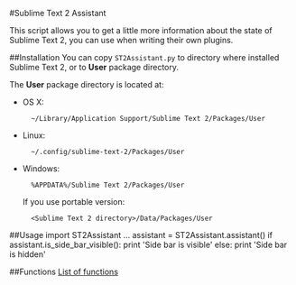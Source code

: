 #Sublime Text 2 Assistant

This script allows you to get a little more information about the state of Sublime Text 2, you can use when writing their own plugins.

##Installation
You can copy `ST2Assistant.py` to directory where installed Sublime Text 2, or to **User** package directory.

The **User** package directory is located at:

* OS X:

        ~/Library/Application Support/Sublime Text 2/Packages/User

* Linux:

        ~/.config/sublime-text-2/Packages/User

* Windows:

        %APPDATA%/Sublime Text 2/Packages/User

    If you use portable version:

        <Sublime Text 2 directory>/Data/Packages/User

##Usage
    import ST2Assistant
    ...
    assistant = ST2Assistant.assistant()
    if assistant.is_side_bar_visible():
        print 'Side bar is visible'
    else:
        print 'Side bar is hidden'

##Functions
[List of functions](ST2Assistant/wiki/Functions)